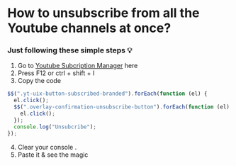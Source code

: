 # How to unsubscribe from all the Youtube channels at once?
### Just following these simple steps 💡

 1. Go to [Youtube Subcription Manager](https://www.youtube.com/subscription_manager) here
 2. Press F12 or ctrl + shift + I
 3. Copy the code
```javascript
$$(".yt-uix-button-subscribed-branded").forEach(function (el) {
  el.click();
  $$(".overlay-confirmation-unsubscribe-button").forEach(function (el) {
    el.click();
  });
  console.log("Unsubcribe");
});

````
 4. Clear your console .
 5. Paste it & see the magic
